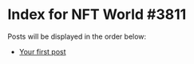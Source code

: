 # Index for NFT World #3811
Posts will be displayed in the order below:

- [Your first post](./001-first.md)

